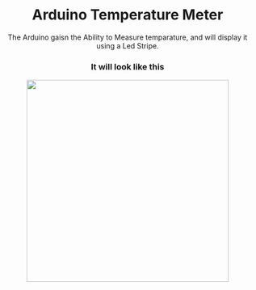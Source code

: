 <h1 align="center">Arduino Temperature Meter</h1>

<div align="center">
  The Arduino gaisn the Ability to Measure temparature, and will display it using a Led Stripe.
</div>
<div align="center">
  <h3>It will look like this</h3>
  <img width="400" src="https://github.com/user-attachments/assets/26805703-12d1-4146-a0d9-470775c2c28d">

</div>

